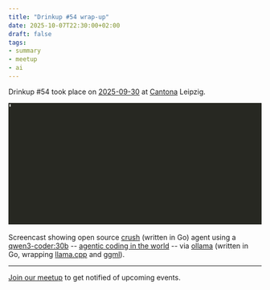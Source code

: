```yaml
---
title: "Drinkup #54 wrap-up"
date: 2025-10-07T22:30:00+02:00
draft: false
tags:
- summary
- meetup
- ai
---
```


Drinkup #54 took place on
[2025-09-30](https://www.meetup.com/de-DE/leipzig-golang/events/305626262/) at
[Cantona](https://www.google.com/search?q=cafe+cantona) Leipzig.

![](/images/2025-10-09-crush-hello.gif)

Screencast showing open source [crush](https://github.com/charmbracelet/crush) (written in Go)
agent using a [qwen3-coder:30b](https://ollama.com/library/qwen3-coder:30b) -- [agentic coding in the world](https://github.com/QwenLM/Qwen3-Coder) -- via
[ollama](https://github.com/ollama/ollama/) (written in Go, wrapping [llama.cpp](https://github.com/ggml-org/llama.cpp) and [ggml](https://github.com/ggml-org/ggml)).

----

[Join our meetup](https://www.meetup.com/de-DE/leipzig-golang/) to get notified of upcoming events.
